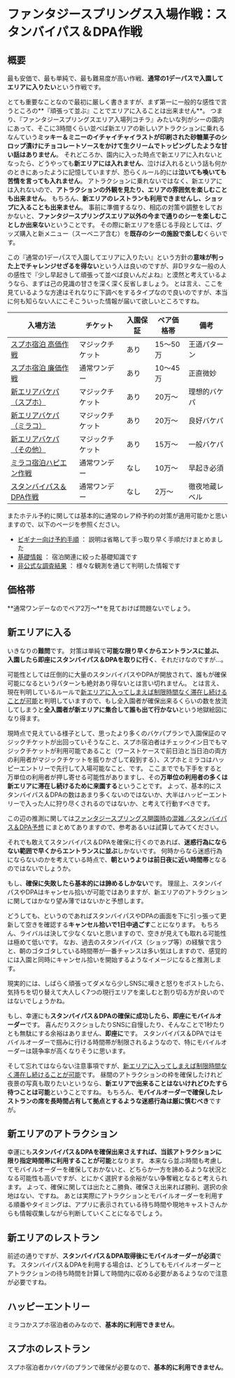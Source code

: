 # ファンタジースプリングス入場作戦：スタンバイパス＆DPA作戦

## 概要

最も安価で、最も単純で、最も難易度が高い作戦、**通常の1デーパスで入園してエリアに入りたい**という作戦です。

とても重要なことなので最初に厳しく書きますが、まず第一に一般的な感性で言うところの**『頑張って並ぶ』ことでエリアに入ることは出来ません**。
つまり、『ファンタジースプリングスエリア入場列コチラ』みたいな列がシーの園内にあって、そこに3時間くらい並べば新エリアの新しいアトラクションに乗れるなんていう**ミッキー＆ミニーのイチャイチャイラストが印刷された砂糖菓子のシロップ漬けにチョコレートソースをかけて生クリームでトッピングしたような甘い話はありません**。
それどころか、園内に入った時点で新エリアに入れないとなったら、どうやっても**新エリアには入れません**、泣けば入れるという話も何かのときにあったように記憶していますが、恐らくルール的には**泣いても喚いても苦情を言っても入れません**。
アトラクションに乗れないではなく、新エリアには入れないので、**アトラクションの外観を見たり、エリアの雰囲気を楽しむことも出来ません**。
もちろん、**新エリアのレストランも利用できませんし、ショップに入ることも出来ません**。
事前に準備するなり、相応の対策や調整をしておかないと、**ファンタジースプリングスエリア以外の今まで通りのシーを楽しむことしか出来ない**ということです。
その際に新エリアを感じる手段としては、グッズ購入と新メニュー（スーベニア含む）を**既存のシーの施設で楽しむ**くらいです。

この『通常の1デーパスで入園してエリアに入りたい』という方針の**意味が判った上でチャレンジせざるを得ない**という人は良いのですが、非Dヲタな一般の人の感性で『少し早起きして頑張って並べば良いんだよね』と漠然と考えているようなら、まずは己の見識の甘さを深く深く反省しましょう。
とは言え、ここを見ているような方達はそれなりに下調べをするタイプなので良いのですが、本当に何も知らない人にこそこういった情報が届いて欲しいところですね。

| 入場方法 | チケット | 入園保証 | ペア価格帯 | 備考 |
| ------------- | ------------- | ------------- | ------------- | ------------- |
| [スプホ宿泊 高価作戦](./fsh_plan_fsh_exp.md)    | マジックチケット | あり | 15～50万 | 王道パターン |
| [スプホ宿泊 廉価作戦](./fsh_plan_fsh_rsn.md)    | 通常ワンデー     | あり | 10～45万 | 正直微妙 |
| [新エリアバケパ（スプホ）](./fsh_plan_vp_fsh.md)| マジックチケット | あり | 20万～ | 理想的バケパ |
| [新エリアバケパ（ミラコ）](./fsh_plan_vp_mrc.md)| マジックチケット | あり | 20万～ | 良好バケパ |
| [新エリアバケパ（その他）](./fsh_plan_vp_etc.md)| マジックチケット | あり | 15万～ | 一般バケパ |
| [ミラコ宿泊ハピエン作戦](./fsh_plan_mrc_he.md)  | 通常ワンデー     | なし | 10万～ | 早起き必須 |
| [スタンバイパス＆DPA作戦](./fsh_plan_sp_dpa.md) | 通常ワンデー     | なし | 2万～ | 徹夜地蔵レベル |

またホテル予約に関しては基本的に通常のレア枠予約の対策が適用可能かと思いますので、以下のページを参照ください。

* [ビギナー向け予約手順](./for_begginer.md) ： 説明は省略して手っ取り早く手順だけまとめました
* [基礎情報](./basics.md) ： 宿泊関連に絞った基礎知識です
* [非公式な調査結果](./research.md) ： 様々な観測を通じて判明した情報です


## 価格帯

**通常ワンデーなのでペア2万～**を見ておけば問題ないでしょう。

## 新エリアに入る

いきなりの**難問**です。
対策は単純で**可能な限り早くからエントランスに並ぶ、入園したら即座にスタンバイパス＆DPAを取りに行く**、それだけなのですが…。

可能性としては圧倒的に大量のスタンバイパスやDPAが開放されて、誰もが確保可能になるというパターンも絶対あり得ないとは言い切れません。
とは言え、現在判明しているルールで[新エリアに入ってしまえば制限時間なく滞在し続けることが可能](https://faq.tokyodisneyresort.jp/tdr/faq_detail.html?id=24586)と判明していますので、もし全入園者が確保出来るくらいの数を放流してしまうと**全入園者が新エリアに集合して誰も出て行かない**という地獄絵図になり得ます。

現時点で見えている様子として、思ったより多くのバケパプランで入園保証のマジックチケットが出回っていそうなこと、スプホ宿泊者はチェックイン日でもマジックチケットが利用可能であること（ワーストケースで前日泊と当日泊の両方の利用者がマジックチケットを振りかざして殺到する）、スプホとミラコはハッピーエントリーで先行して入場可能なこと、です。
ここまででも下手をすると万単位の利用者が押し寄せる可能性がありますし、その**万単位の利用者の多くは新エリアに滞在し続けるために来園する**ということです。
よって、基本的にスタンバイパス＆DPAの数はあまり多くないのではないか、大半はハッピーエントリーで入った人に狩り尽くされるのではないか、と考えて行動すべきです。

この辺の推測に関しては[ファンタジースプリングス開園時の混雑／スタンバイパス＆DPA予想](./fsh_guide.md#ファンタジースプリングス開園時の混雑スタンバイパスdpa予想) にまとめてありますので、参考あるいは試算してみてください。

それでも敢えてスタンバイパス＆DPAを確保に行くのであれば、**迷惑行為にならない範囲で早くからエントランスに並ぶ**しかないです。
何時からなら迷惑行為にならないのかを考えている時点で、**朝というよりは前日夜に近い時間帯**となるのではないでしょうか。

もし、**確保に失敗したら基本的には諦めるしかない**です。
理屈上、スタンバイパスやDPAはキャンセル拾いが可能ではありますが、新エリアのアトラクションに関してはかなり望み薄ではないかと予想します。

どうしても、というのであればスタンバイパスやDPAの画面を下に引っ張って更新して空きを確認する**キャンセル拾いで1日中過ごす**ことになります。
もちろん、ライバルは決して少なくないと思いますので、空きが見えても取れる可能性は極めて低いです。
なお、過去のスタンバイパス（ショップ等）の経験で言うと、朝のゴタゴタしている時間帯が一番チャンスは多い気はしますので、感覚的には入園と同時にキャンセル拾いを開始するようなイメージになると推測します。

現実的には、しばらく頑張ってダメなら少しSNSに嘆きと怒りをポストしたら、気持ちを切り替えて大人しく7つの現行エリアを楽しむと割り切る方が良いのではないでしょうかね。

もし、幸運にも**スタンバイパス＆DPAの確保に成功したら、即座にモバイルオーダー**です。
喜んだりスクショしたりSNSに自慢したり、そんなことで1秒たりとも無駄にする余裕はありません、**即座に**です。
スタンバイパス＆DPAではモバイルオーダーで掴みに行ける時間帯が制限されるようなので、特にモバイルオーダーは競争率が高くなりそうに思います。

そして忘れてはならない注意事項ですが、[新エリアに入ってしまえば制限時間なく滞在し続けることが可能](https://faq.tokyodisneyresort.jp/tdr/faq_detail.html?id=24586)です。
昼間のアトラクションの枠を確保したけれど夜景の写真も取りたいというなら、**新エリアで出来ることはないけれどひたすら待つことは可能**ということですね。
もちろん、**モバイルオーダーで確保したレストランの席を長時間占有して拠点とするような迷惑行為は厳に慎むべき**ですが。


## 新エリアのアトラクション

幸運にも**スタンバイパス＆DPAを確保出来さえすれば、当該アトラクションに限り指定時間帯に利用することが可能**となります。
本来なら並ぶ時間も考慮してモバイルオーダーを確保しておかないと、どちらか一方を諦めるような状況となる可能性も高いですが、とにかく選択する余裕がない争奪戦となると考えられます。
よって、確保に関しては出たとこ勝負、確保さえ出来れば勝利、選択の余地はない、ですね。
あとは実際にアトラクションとモバイルオーダーを利用する順番やタイミングは、アプリに表示されている待ち時間や現地キャストさんからも情報収集しながら判断していくことになるでしょう。

## 新エリアのレストラン

前述の通りですが、**スタンバイパス＆DPA取得後にモバイルオーダーが必須**です。
スタンバイパス＆DPAを利用する場合は、どうしてもモバイルオーダーとアトラクションの待ち時間を計算して時間内に収める必要があるようなので注意が必要ですね。

## ハッピーエントリー

ミラコかスプホ宿泊者のみなので、**基本的に利用できません**。

## スプホのレストラン

スプホ宿泊者かバケパのプランで確保が必要なので、**基本的に利用できません**。

